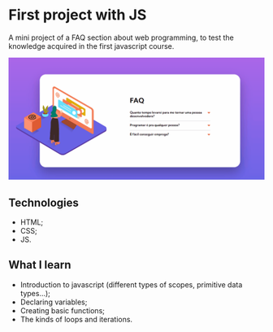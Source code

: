 # First project with JS

A mini project of a FAQ section about web programming, to test the knowledge acquired in the first javascript course. 

[<img src="./imagens/tela-faq.gif" alt="FAQ project screen gif">](https://bo83dev.github.io/faq-programacao/)

## Technologies

- HTML;
- CSS;
- JS.

## What I learn

- Introduction to javascript (different types of scopes, primitive data types...);
- Declaring variables;
- Creating basic functions;
- The kinds of loops and iterations.
